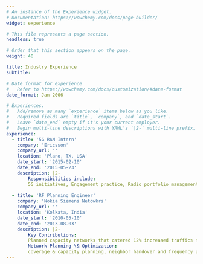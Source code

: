 ```yaml
---
# An instance of the Experience widget.
# Documentation: https://wowchemy.com/docs/page-builder/
widget: experience

# This file represents a page section.
headless: true

# Order that this section appears on the page.
weight: 40

title: Industry Experience
subtitle:

# Date format for experience
#   Refer to https://wowchemy.com/docs/customization/#date-format
date_format: Jan 2006

# Experiences.
#   Add/remove as many `experience` items below as you like.
#   Required fields are `title`, `company`, and `date_start`.
#   Leave `date_end` empty if it's your current employer.
#   Begin multi-line descriptions with YAML's `|2-` multi-line prefix.
experience:
  - title: '5G RAN Intern'
    company: 'Ericsson'
    company_url: ''
    location: 'Plano, TX, USA'
    date_start: '2015-02-10'
    date_end: '2015-05-23'
    description: |2-
        Responsibilities include:
        5G initiatives, Engagement practice, Radio portfolio management activities, Mobile broadband 
        
  - title: 'RF Planning Engineer'
    company: 'Nokia Siemens Netowkrs'
    company_url: ''
    location: 'Kolkata, India'
    date_start: '2010-05-10'
    date_end: '2013-08-03'
    description: |2-
        Key Contributions:
        Planned capacity networks that catered 12% increased traffics for the Vodafone account within a single quarter. Was the key resource to develop data visualization and mining for network and business analysis
        Network Planning \& Optimization:
        coverage & capacity planning, neighbor handover and frequency planning, network dimensioning, KPI provisioning, Dashboard validation, customer complain solution, budgeting for capacity enhancement, customer engagement practice.
---
```


